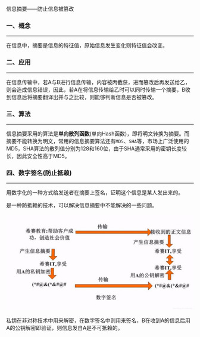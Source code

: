 信息摘要——防止信息被篡改



### 一、概念

---

在信息中，摘要是信息的特征值，原始信息发生变化则特征值会改变。



### 二、应用

---

在信息传输中，若A与B进行信息传输，内容被丙截获，进而篡改后再发送给乙，则会造成信息错误，因此，若A在将信息传输给乙时可以同时传输一个摘要，B收到信息后将摘要翻译出并与之比较，则能够判断信息是否被篡改。



### 三、算法

---

信息摘要采用的算法是**单向散列函数**(单向Hash函数)，即将明文转换为摘要。而摘要不能转换为明文，常用的信息摘要算法还有`MD5`、`SHA`等，市场上广泛使用的MD5，SHA算法的散列值分别为128和160位，由于SHA通常采用的密钥长度较长，因此安全性高于MD5。



### 四、数字签名(防止抵赖)

---

用数字化的一种方式给发送者在摘要上签名，证明这个信息是某人发出来的。

是一种防抵赖的技术，可以解决信息摘要中不能解决的一些问题。

![img](img/watermark,type_ZmFuZ3poZW5naGVpdGk,shadow_10,text_aHR0cHM6Ly9ibG9nLmNzZG4ubmV0L2ltcmVhbF8=,size_16,color_FFFFFF,t_70.jpeg)

私钥在非对称技术中用来解密，在数字签名中则用来签名，B在收到A的信息后用A的公钥解密即验证，则信息发自A是不可抵赖的。